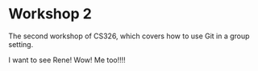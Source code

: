 # Workshop 2

The second workshop of CS326, which covers how to use Git in a group setting.

I want to see Rene!
Wow! Me too!!!!
